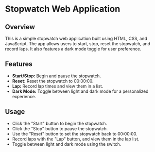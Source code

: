 # Stopwatch Web Application

## Overview
This is a simple stopwatch web application built using HTML, CSS, and JavaScript. The app allows users to start, stop, reset the stopwatch, and record laps. It also features a dark mode toggle for user preference.

## Features
- **Start/Stop:** Begin and pause the stopwatch.
- **Reset:** Reset the stopwatch to 00:00:00.
- **Lap:** Record lap times and view them in a list.
- **Dark Mode:** Toggle between light and dark mode for a personalized experience.

## Usage
- Click the "Start" button to begin the stopwatch.
- Click the "Stop" button to pause the stopwatch.
- Use the "Reset" button to set the stopwatch back to 00:00:00.
- Record laps with the "Lap" button, and view them in the lap list.
- Toggle between light and dark mode using the switch.
